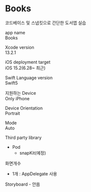# Books
코드베이스 및 스냅킷으로 간단한 도서앱 실습


app name   
Books

Xcode version   
13.2.1

iOS deployment target   
iOS 15.2(6.28~ 최근)

Swift Language version   
Swift5

지원하는 Device   
Only iPhone

Device Orientation   
Portrait

Mode   
Auto

Third party library   
- Pod
    - snapKit(예정)

화면개수   
- 1개 : AppDelegate 사용   

Storyboard - 안씀   



